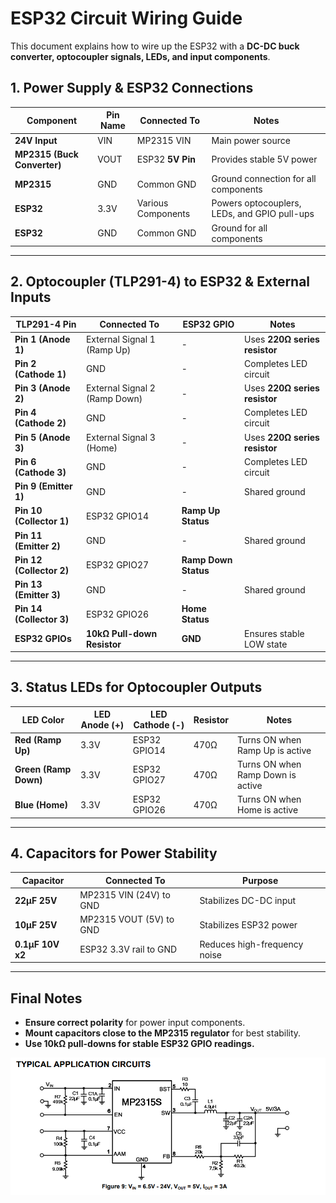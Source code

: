 # ESP32 Circuit Wiring Guide

This document explains how to wire up the ESP32 with a **DC-DC buck converter, optocoupler signals, LEDs, and input components**.

## **1. Power Supply & ESP32 Connections**
| Component | Pin Name | Connected To | Notes |
|-----------|---------|--------------|-------|
| **24V Input** | VIN | MP2315 VIN | Main power source |
| **MP2315 (Buck Converter)** | VOUT | ESP32 **5V Pin** | Provides stable 5V power |
| **MP2315** | GND | Common GND | Ground connection for all components |
| **ESP32** | 3.3V | Various Components | Powers optocouplers, LEDs, and GPIO pull-ups |
| **ESP32** | GND | Common GND | Ground for all components |

---

## **2. Optocoupler (TLP291-4) to ESP32 & External Inputs**
| TLP291-4 Pin | Connected To | ESP32 GPIO | Notes |
|--------------|-------------|------------|-------|
| **Pin 1 (Anode 1)** | External Signal 1 (Ramp Up) | - | Uses **220Ω series resistor** |
| **Pin 2 (Cathode 1)** | GND | - | Completes LED circuit |
| **Pin 3 (Anode 2)** | External Signal 2 (Ramp Down) | - | Uses **220Ω series resistor** |
| **Pin 4 (Cathode 2)** | GND | - | Completes LED circuit |
| **Pin 5 (Anode 3)** | External Signal 3 (Home) | - | Uses **220Ω series resistor** |
| **Pin 6 (Cathode 3)** | GND | - | Completes LED circuit |
| **Pin 9 (Emitter 1)** | GND | - | Shared ground |
| **Pin 10 (Collector 1)** | ESP32 GPIO14 | **Ramp Up Status** |
| **Pin 11 (Emitter 2)** | GND | - | Shared ground |
| **Pin 12 (Collector 2)** | ESP32 GPIO27 | **Ramp Down Status** |
| **Pin 13 (Emitter 3)** | GND | - | Shared ground |
| **Pin 14 (Collector 3)** | ESP32 GPIO26 | **Home Status** |
| **ESP32 GPIOs** | **10kΩ Pull-down Resistor** | **GND** | Ensures stable LOW state |

---

## **3. Status LEDs for Optocoupler Outputs**
| LED Color | LED Anode (+) | LED Cathode (-) | Resistor | Notes |
|-----------|--------------|----------------|---------|------|
| **Red (Ramp Up)** | 3.3V | ESP32 GPIO14 | 470Ω | Turns ON when Ramp Up is active |
| **Green (Ramp Down)** | 3.3V | ESP32 GPIO27 | 470Ω | Turns ON when Ramp Down is active |
| **Blue (Home)** | 3.3V | ESP32 GPIO26 | 470Ω | Turns ON when Home is active |

---

## **4. Capacitors for Power Stability**
| Capacitor | Connected To | Purpose |
|-----------|-------------|---------|
| **22µF 25V** | MP2315 VIN (24V) to GND | Stabilizes DC-DC input |
| **10µF 25V** | MP2315 VOUT (5V) to GND | Stabilizes ESP32 power |
| **0.1µF 10V x2** | ESP32 3.3V rail to GND | Reduces high-frequency noise |

---

## **Final Notes**
- **Ensure correct polarity** for power input components.
- **Mount capacitors close to the MP2315 regulator** for best stability.
- **Use 10kΩ pull-downs for stable ESP32 GPIO readings.**

![alt text](image.png)
